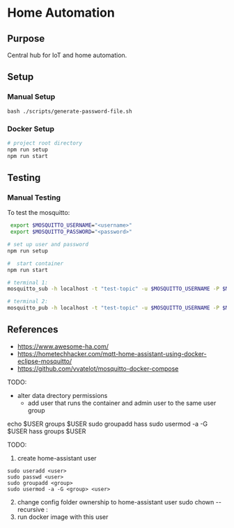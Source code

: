 # Home Automation

## Purpose
Central hub for IoT and home automation.

## Setup

### Manual Setup
`bash ./scripts/generate-password-file.sh`

### Docker Setup
```bash
# project root directory
npm run setup
npm run start
```

## Testing

### Manual Testing
To test the mosquitto:
```bash
 export $MOSQUITTO_USERNAME="<username>"
 export $MOSQUITTO_PASSWORD="<password>"

# set up user and password
npm run setup

#  start container
npm run start

# terminal 1:
mosquitto_sub -h localhost -t "test-topic" -u $MOSQUITTO_USERNAME -P $MOSQUITTO_PASSWORD

# terminal 2:
mosquitto_pub -h localhost -t "test-topic" -u $MOSQUITTO_USERNAME -P $MOSQUITTO_PASSWORD -m "Hello World"
```


## References
- https://www.awesome-ha.com/
- https://hometechhacker.com/mqtt-home-assistant-using-docker-eclipse-mosquitto/
- https://github.com/vvatelot/mosquitto-docker-compose


TODO:
- alter data drectory permissions
    - add user that runs the container and admin user to the same user group


echo $USER
groups $USER
sudo groupadd hass
sudo usermod -a -G $USER hass
groups $USER


TODO: 
1. create home-assistant user
```
sudo useradd <user>
sudo passwd <user>
sudo groupadd <group>
sudo usermod -a -G <group> <user>
```
2. change config folder ownership to home-assistant user
sudo chown --recursive <user>:<group> <directory>
3. run docker image with this user
